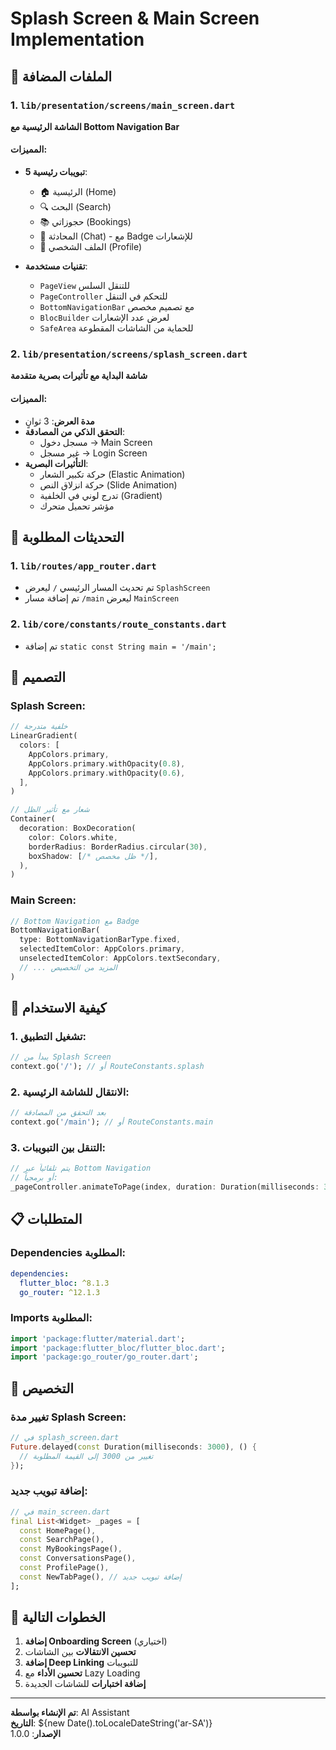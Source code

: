 # Splash Screen & Main Screen Implementation

## 📱 الملفات المضافة

### 1. `lib/presentation/screens/main_screen.dart`
**الشاشة الرئيسية مع Bottom Navigation Bar**

#### المميزات:
- **5 تبويبات رئيسية**:
  - 🏠 الرئيسية (Home)
  - 🔍 البحث (Search) 
  - 📚 حجوزاتي (Bookings)
  - 💬 المحادثة (Chat) - مع Badge للإشعارات
  - 👤 الملف الشخصي (Profile)

- **تقنيات مستخدمة**:
  - `PageView` للتنقل السلس
  - `PageController` للتحكم في التنقل
  - `BottomNavigationBar` مع تصميم مخصص
  - `BlocBuilder` لعرض عدد الإشعارات
  - `SafeArea` للحماية من الشاشات المقطوعة

### 2. `lib/presentation/screens/splash_screen.dart`
**شاشة البداية مع تأثيرات بصرية متقدمة**

#### المميزات:
- **مدة العرض**: 3 ثوانٍ
- **التحقق الذكي من المصادقة**:
  - مسجل دخول → Main Screen
  - غير مسجل → Login Screen
- **التأثيرات البصرية**:
  - حركة تكبير الشعار (Elastic Animation)
  - حركة انزلاق النص (Slide Animation)
  - تدرج لوني في الخلفية (Gradient)
  - مؤشر تحميل متحرك

## 🔄 التحديثات المطلوبة

### 1. `lib/routes/app_router.dart`
- تم تحديث المسار الرئيسي `/` ليعرض `SplashScreen`
- تم إضافة مسار `/main` ليعرض `MainScreen`

### 2. `lib/core/constants/route_constants.dart`
- تم إضافة `static const String main = '/main';`

## 🎨 التصميم

### Splash Screen:
```dart
// خلفية متدرجة
LinearGradient(
  colors: [
    AppColors.primary,
    AppColors.primary.withOpacity(0.8),
    AppColors.primary.withOpacity(0.6),
  ],
)

// شعار مع تأثير الظل
Container(
  decoration: BoxDecoration(
    color: Colors.white,
    borderRadius: BorderRadius.circular(30),
    boxShadow: [/* ظل مخصص */],
  ),
)
```

### Main Screen:
```dart
// Bottom Navigation مع Badge
BottomNavigationBar(
  type: BottomNavigationBarType.fixed,
  selectedItemColor: AppColors.primary,
  unselectedItemColor: AppColors.textSecondary,
  // ... المزيد من التخصيص
)
```

## 🚀 كيفية الاستخدام

### 1. تشغيل التطبيق:
```dart
// يبدأ من Splash Screen
context.go('/'); // أو RouteConstants.splash
```

### 2. الانتقال للشاشة الرئيسية:
```dart
// بعد التحقق من المصادقة
context.go('/main'); // أو RouteConstants.main
```

### 3. التنقل بين التبويبات:
```dart
// يتم تلقائياً عبر Bottom Navigation
// أو برمجياً:
_pageController.animateToPage(index, duration: Duration(milliseconds: 300));
```

## 📋 المتطلبات

### Dependencies المطلوبة:
```yaml
dependencies:
  flutter_bloc: ^8.1.3
  go_router: ^12.1.3
```

### Imports المطلوبة:
```dart
import 'package:flutter/material.dart';
import 'package:flutter_bloc/flutter_bloc.dart';
import 'package:go_router/go_router.dart';
```

## 🔧 التخصيص

### تغيير مدة Splash Screen:
```dart
// في splash_screen.dart
Future.delayed(const Duration(milliseconds: 3000), () {
  // تغيير من 3000 إلى القيمة المطلوبة
});
```

### إضافة تبويب جديد:
```dart
// في main_screen.dart
final List<Widget> _pages = [
  const HomePage(),
  const SearchPage(),
  const MyBookingsPage(),
  const ConversationsPage(),
  const ProfilePage(),
  const NewTabPage(), // إضافة تبويب جديد
];
```

## 🎯 الخطوات التالية

1. **إضافة Onboarding Screen** (اختياري)
2. **تحسين الانتقالات** بين الشاشات
3. **إضافة Deep Linking** للتبويبات
4. **تحسين الأداء** مع Lazy Loading
5. **إضافة اختبارات** للشاشات الجديدة

---

**تم الإنشاء بواسطة**: AI Assistant  
**التاريخ**: ${new Date().toLocaleDateString('ar-SA')}  
**الإصدار**: 1.0.0